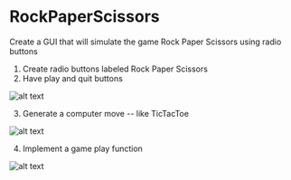 # RockPaperScissors
Create a GUI that will simulate the game Rock Paper Scissors using radio buttons

1. Create radio buttons labeled Rock Paper Scissors
2. Have play and quit buttons

![alt text](https://github.com/andreaej/RockPaperScissors/blob/master/Screen%20Shot%202020-04-12%20at%2011.09.47%20PM.png)

3. Generate a computer move -- like TicTacToe

![alt text](https://github.com/andreaej/RockPaperScissors/blob/master/Screen%20Shot%202020-04-12%20at%2011.12.11%20PM.png)


4. Implement a game play function

![alt text](https://github.com/andreaej/RockPaperScissors/blob/master/Screen%20Shot%202020-04-12%20at%2011.12.24%20PM.png)

